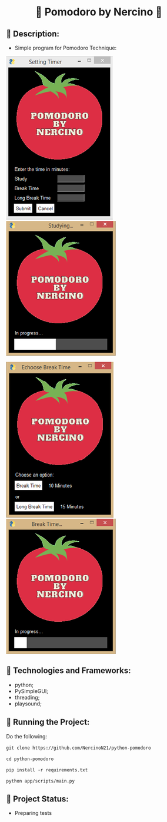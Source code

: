 <h1 align="center">🍅 Pomodoro by Nercino 🍅</h1>

## 📝 Description:

- Simple program for Pomodoro Technique:


<img src='Image-readme/SettingTimer.PNG'> <img src='Image-readme/Studying.PNG'>

<img src='Image-readme/EchooseBreakTime.PNG'> <img src='Image-readme/BreakTime.PNG'> 

## 🔧 Technologies and Frameworks:
- python;
- PySimpleGUI;
- threading;
- playsound;

## 🚀 Running the Project:
Do the following:
```
git clone https://github.com/NercinoN21/python-pomodoro
```
```
cd python-pomodoro
```
```
pip install -r requirements.txt
```
```
python app/scripts/main.py
```

## 🎯 Project Status:
- Preparing tests